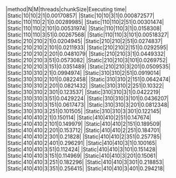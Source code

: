 |method|N|M|threads|chunkSize|Executing time|
|Static|10|10|2|1|0.00170857|
|Static|10|10|3|1|0.000872577|
|Static|110|110|2|1|0.00289985|
|Static|110|110|2|51|0.00301474|
|Static|110|110|2|101|0.00531974|
|Static|110|110|3|1|0.0158308|
|Static|110|110|3|51|0.00267568|
|Static|110|110|3|101|0.00518327|
|Static|210|210|2|1|0.0204945|
|Static|210|210|2|51|0.0274837|
|Static|210|210|2|101|0.0211933|
|Static|210|210|2|151|0.0292595|
|Static|210|210|2|201|0.0481079|
|Static|210|210|3|1|0.0449332|
|Static|210|210|3|51|0.0573082|
|Static|210|210|3|101|0.0269752|
|Static|210|210|3|151|0.0351489|
|Static|210|210|3|201|0.0509535|
|Static|310|310|2|1|0.0994974|
|Static|310|310|2|51|0.0919014|
|Static|310|310|2|101|0.0822458|
|Static|310|310|2|151|0.0642474|
|Static|310|310|2|201|0.0821432|
|Static|310|310|2|251|0.10322|
|Static|310|310|2|301|0.123537|
|Static|310|310|3|1|0.0422219|
|Static|310|310|3|51|0.0429224|
|Static|310|310|3|101|0.0436207|
|Static|310|310|3|151|0.0617473|
|Static|310|310|3|201|0.0812348|
|Static|310|310|3|251|0.101505|
|Static|310|310|3|301|0.122145|
|Static|410|410|2|1|0.150114|
|Static|410|410|2|51|0.147674|
|Static|410|410|2|101|0.149979|
|Static|410|410|2|151|0.189509|
|Static|410|410|2|201|0.153712|
|Static|410|410|2|251|0.184701|
|Static|410|410|2|301|0.21828|
|Static|410|410|2|351|0.257785|
|Static|410|410|2|401|0.296291|
|Static|410|410|3|1|0.100165|
|Static|410|410|3|51|0.112424|
|Static|410|410|3|101|0.151428|
|Static|410|410|3|151|0.114969|
|Static|410|410|3|201|0.15061|
|Static|410|410|3|251|0.182296|
|Static|410|410|3|301|0.218853|
|Static|410|410|3|351|0.256415|
|Static|410|410|3|401|0.294218|
